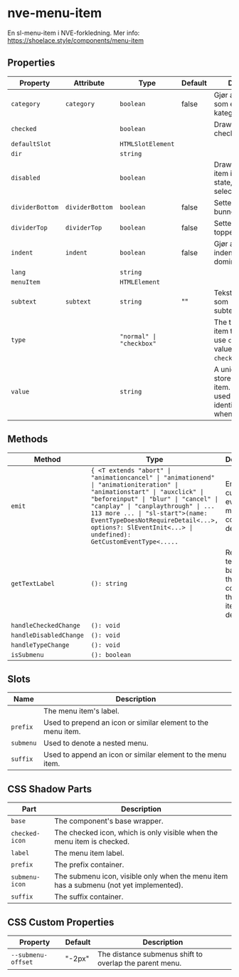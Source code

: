 # nve-menu-item

En sl-menu-item i NVE-forkledning.
Mer info: https://shoelace.style/components/menu-item

## Properties

| Property        | Attribute       | Type                     | Default | Description                                      |
|-----------------|-----------------|--------------------------|---------|--------------------------------------------------|
| `category`      | `category`      | `boolean`                | false   | Gjør at teksten vises som en unclickable kategori |
| `checked`       |                 | `boolean`                |         | Draws the item in a checked state.               |
| `defaultSlot`   |                 | `HTMLSlotElement`        |         |                                                  |
| `dir`           |                 | `string`                 |         |                                                  |
| `disabled`      |                 | `boolean`                |         | Draws the menu item in a disabled state, preventing selection. |
| `dividerBottom` | `dividerBottom` | `boolean`                | false   | Setter en divider på bunnen av item.             |
| `dividerTop`    | `dividerTop`    | `boolean`                | false   | Setter en divider på toppen av item.             |
| `indent`        | `indent`        | `boolean`                | false   | Gjør at teksten blir indent og mindre dominant farge |
| `lang`          |                 | `string`                 |         |                                                  |
| `menuItem`      |                 | `HTMLElement`            |         |                                                  |
| `subtext`       | `subtext`       | `string`                 | ""      | Tekst som vises som subtext(undertekst).         |
| `type`          |                 | `"normal" \| "checkbox"` |         | The type of menu item to render. To use `checked`, this value must be set to `checkbox`. |
| `value`         |                 | `string`                 |         | A unique value to store in the menu item. This can be used as a way to identify menu items when selected. |

## Methods

| Method                 | Type                                             | Description                                      |
|------------------------|--------------------------------------------------|--------------------------------------------------|
| `emit`                 | `{ <T extends "abort" \| "animationcancel" \| "animationend" \| "animationiteration" \| "animationstart" \| "auxclick" \| "beforeinput" \| "blur" \| "cancel" \| "canplay" \| "canplaythrough" \| ... 113 more ... \| "sl-start">(name: EventTypeDoesNotRequireDetail<...>, options?: SlEventInit<...> \| undefined): GetCustomEventType<.....` | Emits a custom event with more convenient defaults. |
| `getTextLabel`         | `(): string`                                     | Returns a text label based on the contents of the menu item's default slot. |
| `handleCheckedChange`  | `(): void`                                       |                                                  |
| `handleDisabledChange` | `(): void`                                       |                                                  |
| `handleTypeChange`     | `(): void`                                       |                                                  |
| `isSubmenu`            | `(): boolean`                                    |                                                  |

## Slots

| Name      | Description                                      |
|-----------|--------------------------------------------------|
|           | The menu item's label.                           |
| `prefix`  | Used to prepend an icon or similar element to the menu item. |
| `submenu` | Used to denote a nested menu.                    |
| `suffix`  | Used to append an icon or similar element to the menu item. |

## CSS Shadow Parts

| Part           | Description                                      |
|----------------|--------------------------------------------------|
| `base`         | The component's base wrapper.                    |
| `checked-icon` | The checked icon, which is only visible when the menu item is checked. |
| `label`        | The menu item label.                             |
| `prefix`       | The prefix container.                            |
| `submenu-icon` | The submenu icon, visible only when the menu item has a submenu (not yet implemented). |
| `suffix`       | The suffix container.                            |

## CSS Custom Properties

| Property           | Default | Description                                      |
|--------------------|---------|--------------------------------------------------|
| `--submenu-offset` | "-2px"  | The distance submenus shift to overlap the parent menu. |
